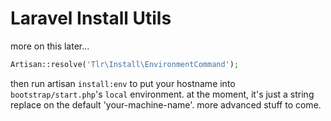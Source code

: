 Laravel Install Utils
=====================

more on this later...

```php
Artisan::resolve('Tlr\Install\EnvironmentCommand');
```

then run artisan `install:env` to put your hostname into `bootstrap/start.php`'s `local` environment.
at the moment, it's just a string replace on the default 'your-machine-name'. more advanced stuff to come.

